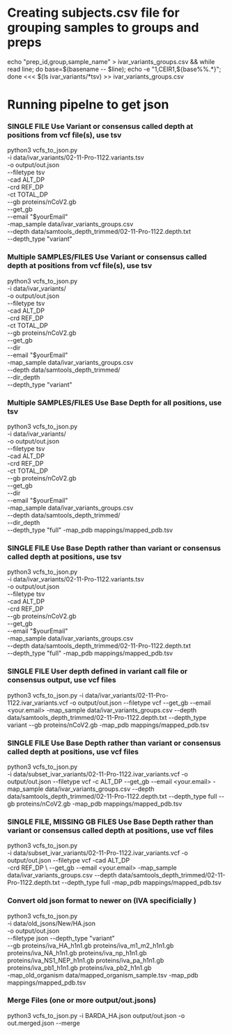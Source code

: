 # Creating subjects.csv file for grouping samples to groups and preps

echo "prep_id,group,sample_name" > ivar_variants_groups.csv &&  while read line; do base=$(basename -- $line); echo -e "1,CEIR1,${base%%.*}"; done <<< $(ls ivar_variants/*tsv) >> ivar_variants_groups.csv


# Running pipelne to get json


### SINGLE FILE Use Variant or consensus called depth at positions from vcf file(s), use tsv

python3 vcfs_to_json.py \
    -i data/ivar_variants/02-11-Pro-1122.variants.tsv \
    -o output/out.json \
    --filetype tsv \
    -cad ALT_DP \
    -crd REF_DP \
    -ct TOTAL_DP \
    --gb proteins/nCoV2.gb \
    --get_gb \
    --email "$yourEmail" \
    -map_sample data/ivar_variants_groups.csv \
    --depth data/samtools_depth_trimmed/02-11-Pro-1122.depth.txt \
    --depth_type "variant"

### Multiple SAMPLES/FILES Use Variant or consensus called depth at positions from vcf file(s), use tsv

python3 vcfs_to_json.py \
    -i data/ivar_variants/ \
    -o output/out.json \
    --filetype tsv \
    -cad ALT_DP \
    -crd REF_DP \
    -ct TOTAL_DP \
    --gb proteins/nCoV2.gb \
    --get_gb \
    --dir \
    --email "$yourEmail" \
    -map_sample data/ivar_variants_groups.csv \
    --depth data/samtools_depth_trimmed/ \
    --dir_depth \
    --depth_type "variant"


### Multiple SAMPLES/FILES Use Base Depth for all positions, use tsv

python3 vcfs_to_json.py \
    -i data/ivar_variants/ \
    -o output/out.json \
    --filetype tsv \
    -cad ALT_DP \
    -crd REF_DP \
    -ct TOTAL_DP \
    --gb proteins/nCoV2.gb \
    --get_gb \
    --dir \
    --email "$yourEmail" \
    -map_sample data/ivar_variants_groups.csv \
    --depth data/samtools_depth_trimmed/ \
    --dir_depth \
    --depth_type "full" -map_pdb mappings/mapped_pdb.tsv



### SINGLE FILE Use Base Depth rather than variant or consensus called depth at positions, use tsv

python3 vcfs_to_json.py \
    -i data/ivar_variants/02-11-Pro-1122.variants.tsv \
    -o output/out.json \
    --filetype tsv \
    -cad ALT_DP \
    -crd REF_DP \
    --gb proteins/nCoV2.gb \
    --get_gb \
    --email "$yourEmail" \
    -map_sample data/ivar_variants_groups.csv \
    --depth data/samtools_depth_trimmed/02-11-Pro-1122.depth.txt \
    --depth_type "full" -map_pdb mappings/mapped_pdb.tsv

### SINGLE FILE User depth defined in variant call file or consensus output, use vcf files

python3 vcfs_to_json.py -i data/ivar_variants/02-11-Pro-1122.ivar_variants.vcf -o output/out.json --filetype vcf --get_gb --email <your.email> -map_sample data/ivar_variants_groups.csv --depth data/samtools_depth_trimmed/02-11-Pro-1122.depth.txt --depth_type variant  --gb proteins/nCoV2.gb -map_pdb mappings/mapped_pdb.tsv


### SINGLE FILE Use Base Depth rather than variant or consensus called depth at positions, use vcf files

python3 vcfs_to_json.py \
    -i data/subset_ivar_variants/02-11-Pro-1122.ivar_variants.vcf -o output/out.json --filetype vcf -c ALT_DP  --get_gb --email <your.email> -map_sample data/ivar_variants_groups.csv --depth data/samtools_depth_trimmed/02-11-Pro-1122.depth.txt --depth_type full --gb proteins/nCoV2.gb -map_pdb mappings/mapped_pdb.tsv



### SINGLE FILE, MISSING GB FILES Use Base Depth rather than variant or consensus called depth at positions, use vcf files

python3 vcfs_to_json.py \
    -i data/subset_ivar_variants/02-11-Pro-1122.ivar_variants.vcf -o output/out.json --filetype vcf -cad ALT_DP \
    -crd REF_DP \ --get_gb --email <your.email> -map_sample data/ivar_variants_groups.csv --depth data/samtools_depth_trimmed/02-11-Pro-1122.depth.txt --depth_type full -map_pdb mappings/mapped_pdb.tsv



### Convert old json format to newer on (IVA specificially )

python3 vcfs_to_json.py \
    -i data/old_jsons/New/HA.json \
    -o output/out.json \
    --filetype json --depth_type "variant" \
    --gb proteins/iva_HA_h1n1.gb proteins/iva_m1_m2_h1n1.gb proteins/iva_NA_h1n1.gb proteins/iva_np_h1n1.gb proteins/iva_NS1_NEP_h1n1.gb proteins/iva_pa_h1n1.gb proteins/iva_pb1_h1n1.gb proteins/iva_pb2_h1n1.gb \
    -map_old_organism data/mapped_organism_sample.tsv -map_pdb mappings/mapped_pdb.tsv



### Merge Files (one or more output/out.jsons)

python3 vcfs_to_json.py -i BARDA_HA.json output/out.json -o out.merged.json --merge
